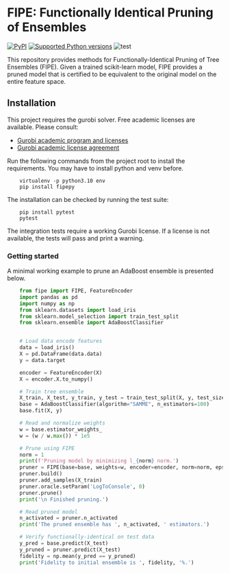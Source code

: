 # FIPE: Functionally Identical Pruning of Ensembles

[![PyPI](https://img.shields.io/pypi/v/fipepy
)](https://pypi.org/project/fipepy/)
[![Supported Python
versions](https://img.shields.io/pypi/pyversions/fipepy.svg)](https://pypi.org/project/tox/)
![test](https://github.com/eminyous/fipe/actions/workflows/main.yml/badge.svg)

This repository provides methods for Functionally-Identical Pruning of Tree Ensembles (FIPE). Given a trained scikit-learn model, FIPE provides a pruned model that is certified to be equivalent to the original model on the entire feature space.

## Installation

This project requires the gurobi solver. Free academic licenses are available. Please consult:

- [Gurobi academic program and licenses](https://www.gurobi.com/academia/academic-program-and-licenses/)
- [Gurobi academic license agreement](https://www.gurobi.com/downloads/end-user-license-agreement-academic/)

Run the following commands from the project root to install the requirements. You may have to install python and venv before.

```shell
    virtualenv -p python3.10 env
    pip install fipepy
```

The installation can be checked by running the test suite:

```shell
    pip install pytest
    pytest
```

The integration tests require a working Gurobi license. If a license is not available, the tests will pass and print a warning.

### Getting started

A minimal working example to prune an AdaBoost ensemble is presented below.

```python
    from fipe import FIPE, FeatureEncoder
    import pandas as pd
    import numpy as np
    from sklearn.datasets import load_iris
    from sklearn.model_selection import train_test_split
    from sklearn.ensemble import AdaBoostClassifier


    # Load data encode features
    data = load_iris()
    X = pd.DataFrame(data.data)
    y = data.target

    encoder = FeatureEncoder(X)
    X = encoder.X.to_numpy()

    # Train tree ensemble
    X_train, X_test, y_train, y_test = train_test_split(X, y, test_size=0.2)
    base = AdaBoostClassifier(algorithm="SAMME", n_estimators=100)
    base.fit(X, y)

    # Read and normalize weights
    w = base.estimator_weights_
    w = (w / w.max()) * 1e5

    # Prune using FIPE
    norm = 1
    print(f'Pruning model by minimizing l_{norm} norm.')
    pruner = FIPE(base=base, weights=w, encoder=encoder, norm=norm, eps=1e-6)
    pruner.build()
    pruner.add_samples(X_train)
    pruner.oracle.setParam('LogToConsole', 0)
    pruner.prune()
    print('\n Finished pruning.')

    # Read pruned model
    n_activated = pruner.n_activated
    print('The pruned ensemble has ', n_activated, ' estimators.')

    # Verify functionally-identical on test data
    y_pred = base.predict(X_test)
    y_pruned = pruner.predict(X_test)
    fidelity = np.mean(y_pred == y_pruned)
    print('Fidelity to initial ensemble is ', fidelity, '%.')
```
